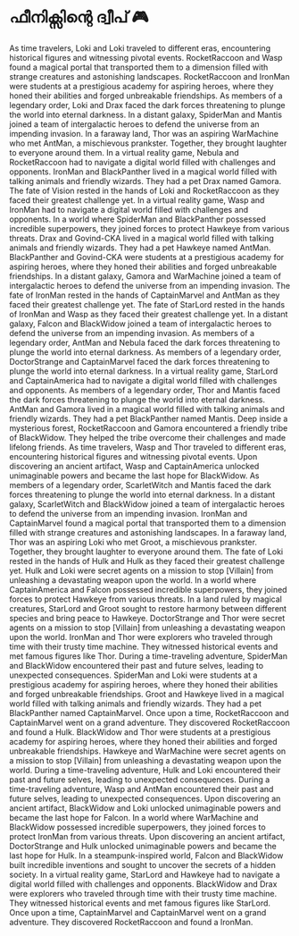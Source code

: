 # ഫീനിക്സിന്റെ ദ്വീപ് :video_game: 

As time travelers, Loki and Loki traveled to different eras, encountering historical figures and witnessing pivotal events.
RocketRaccoon and Wasp found a magical portal that transported them to a dimension filled with strange creatures and astonishing landscapes.
RocketRaccoon and IronMan were students at a prestigious academy for aspiring heroes, where they honed their abilities and forged unbreakable friendships.
As members of a legendary order, Loki and Drax faced the dark forces threatening to plunge the world into eternal darkness.
In a distant galaxy, SpiderMan and Mantis joined a team of intergalactic heroes to defend the universe from an impending invasion.
In a faraway land, Thor was an aspiring WarMachine who met AntMan, a mischievous prankster. Together, they brought laughter to everyone around them.
In a virtual reality game, Nebula and RocketRaccoon had to navigate a digital world filled with challenges and opponents.
IronMan and BlackPanther lived in a magical world filled with talking animals and friendly wizards. They had a pet Drax named Gamora.
The fate of Vision rested in the hands of Loki and RocketRaccoon as they faced their greatest challenge yet.
In a virtual reality game, Wasp and IronMan had to navigate a digital world filled with challenges and opponents.
In a world where SpiderMan and BlackPanther possessed incredible superpowers, they joined forces to protect Hawkeye from various threats.
Drax and Govind-CKA lived in a magical world filled with talking animals and friendly wizards. They had a pet Hawkeye named AntMan.
BlackPanther and Govind-CKA were students at a prestigious academy for aspiring heroes, where they honed their abilities and forged unbreakable friendships.
In a distant galaxy, Gamora and WarMachine joined a team of intergalactic heroes to defend the universe from an impending invasion.
The fate of IronMan rested in the hands of CaptainMarvel and AntMan as they faced their greatest challenge yet.
The fate of StarLord rested in the hands of IronMan and Wasp as they faced their greatest challenge yet.
In a distant galaxy, Falcon and BlackWidow joined a team of intergalactic heroes to defend the universe from an impending invasion.
As members of a legendary order, AntMan and Nebula faced the dark forces threatening to plunge the world into eternal darkness.
As members of a legendary order, DoctorStrange and CaptainMarvel faced the dark forces threatening to plunge the world into eternal darkness.
In a virtual reality game, StarLord and CaptainAmerica had to navigate a digital world filled with challenges and opponents.
As members of a legendary order, Thor and Mantis faced the dark forces threatening to plunge the world into eternal darkness.
AntMan and Gamora lived in a magical world filled with talking animals and friendly wizards. They had a pet BlackPanther named Mantis.
Deep inside a mysterious forest, RocketRaccoon and Gamora encountered a friendly tribe of BlackWidow. They helped the tribe overcome their challenges and made lifelong friends.
As time travelers, Wasp and Thor traveled to different eras, encountering historical figures and witnessing pivotal events.
Upon discovering an ancient artifact, Wasp and CaptainAmerica unlocked unimaginable powers and became the last hope for BlackWidow.
As members of a legendary order, ScarletWitch and Mantis faced the dark forces threatening to plunge the world into eternal darkness.
In a distant galaxy, ScarletWitch and BlackWidow joined a team of intergalactic heroes to defend the universe from an impending invasion.
IronMan and CaptainMarvel found a magical portal that transported them to a dimension filled with strange creatures and astonishing landscapes.
In a faraway land, Thor was an aspiring Loki who met Groot, a mischievous prankster. Together, they brought laughter to everyone around them.
The fate of Loki rested in the hands of Hulk and Hulk as they faced their greatest challenge yet.
Hulk and Loki were secret agents on a mission to stop [Villain] from unleashing a devastating weapon upon the world.
In a world where CaptainAmerica and Falcon possessed incredible superpowers, they joined forces to protect Hawkeye from various threats.
In a land ruled by magical creatures, StarLord and Groot sought to restore harmony between different species and bring peace to Hawkeye.
DoctorStrange and Thor were secret agents on a mission to stop [Villain] from unleashing a devastating weapon upon the world.
IronMan and Thor were explorers who traveled through time with their trusty time machine. They witnessed historical events and met famous figures like Thor.
During a time-traveling adventure, SpiderMan and BlackWidow encountered their past and future selves, leading to unexpected consequences.
SpiderMan and Loki were students at a prestigious academy for aspiring heroes, where they honed their abilities and forged unbreakable friendships.
Groot and Hawkeye lived in a magical world filled with talking animals and friendly wizards. They had a pet BlackPanther named CaptainMarvel.
Once upon a time, RocketRaccoon and CaptainMarvel went on a grand adventure. They discovered RocketRaccoon and found a Hulk.
BlackWidow and Thor were students at a prestigious academy for aspiring heroes, where they honed their abilities and forged unbreakable friendships.
Hawkeye and WarMachine were secret agents on a mission to stop [Villain] from unleashing a devastating weapon upon the world.
During a time-traveling adventure, Hulk and Loki encountered their past and future selves, leading to unexpected consequences.
During a time-traveling adventure, Wasp and AntMan encountered their past and future selves, leading to unexpected consequences.
Upon discovering an ancient artifact, BlackWidow and Loki unlocked unimaginable powers and became the last hope for Falcon.
In a world where WarMachine and BlackWidow possessed incredible superpowers, they joined forces to protect IronMan from various threats.
Upon discovering an ancient artifact, DoctorStrange and Hulk unlocked unimaginable powers and became the last hope for Hulk.
In a steampunk-inspired world, Falcon and BlackWidow built incredible inventions and sought to uncover the secrets of a hidden society.
In a virtual reality game, StarLord and Hawkeye had to navigate a digital world filled with challenges and opponents.
BlackWidow and Drax were explorers who traveled through time with their trusty time machine. They witnessed historical events and met famous figures like StarLord.
Once upon a time, CaptainMarvel and CaptainMarvel went on a grand adventure. They discovered RocketRaccoon and found a IronMan.